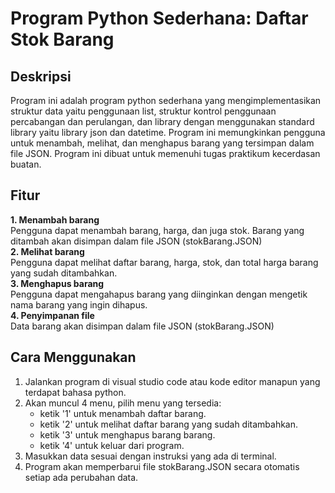 # Program Python Sederhana: Daftar Stok Barang

## Deskripsi
Program ini adalah program python sederhana yang mengimplementasikan struktur data yaitu penggunaan list, struktur kontrol penggunaan percabangan dan perulangan, dan library dengan menggunakan standard library yaitu library json dan datetime. Program ini memungkinkan pengguna untuk menambah, melihat, dan menghapus barang yang tersimpan dalam file JSON. Program ini dibuat untuk memenuhi tugas praktikum kecerdasan buatan.

## Fitur
**1. Menambah barang**  
Pengguna dapat menambah barang, harga, dan juga stok. Barang yang ditambah akan disimpan dalam file JSON (stokBarang.JSON)  
**2. Melihat barang**  
Pengguna dapat melihat daftar barang, harga, stok, dan total harga barang yang sudah ditambahkan.  
**3. Menghapus barang**  
Pengguna dapat mengahapus barang yang diinginkan dengan mengetik nama barang yang ingin dihapus.  
**4. Penyimpanan file**  
Data barang akan disimpan dalam file JSON (stokBarang.JSON)  

## Cara Menggunakan
1. Jalankan program di visual studio code atau kode editor manapun yang terdapat bahasa python.
2. Akan muncul 4 menu, pilih menu yang tersedia:
   - ketik '1' untuk menambah daftar barang. 
   - ketik '2' untuk melihat daftar barang yang sudah ditambahkan.
   - ketik '3' untuk menghapus barang barang.
   - ketik '4' untuk keluar dari program.
3. Masukkan data sesuai dengan instruksi yang ada di terminal.
4. Program akan memperbarui file stokBarang.JSON secara otomatis setiap ada perubahan data. 
